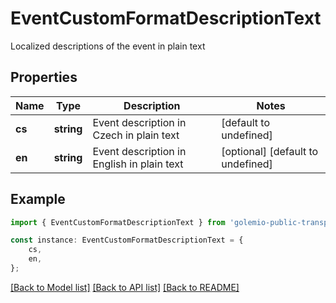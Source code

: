 # EventCustomFormatDescriptionText

Localized descriptions of the event in plain text

## Properties

Name | Type | Description | Notes
------------ | ------------- | ------------- | -------------
**cs** | **string** | Event description in Czech in plain text | [default to undefined]
**en** | **string** | Event description in English in plain text | [optional] [default to undefined]

## Example

```typescript
import { EventCustomFormatDescriptionText } from 'golemio-public-transport-api';

const instance: EventCustomFormatDescriptionText = {
    cs,
    en,
};
```

[[Back to Model list]](../README.md#documentation-for-models) [[Back to API list]](../README.md#documentation-for-api-endpoints) [[Back to README]](../README.md)
